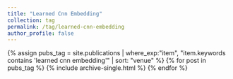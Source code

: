 ```yaml
---
title: "Learned Cnn Embedding"
collection: tag
permalink: /tag/learned-cnn-embedding
author_profile: false
---
```

{% assign pubs_tag = site.publications | where_exp:"item", "item.keywords contains 'learned cnn embedding'" | sort: "venue" %}
{% for post in pubs_tag %}
  {% include archive-single.html %}
{% endfor %}